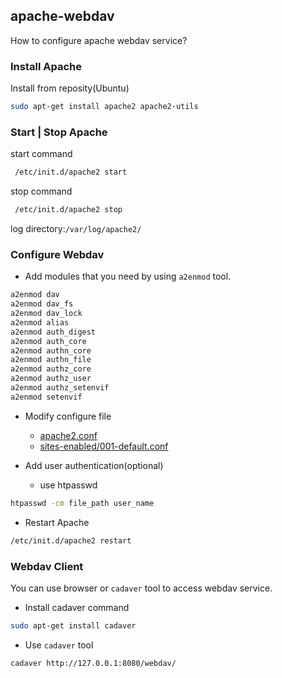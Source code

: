 ## apache-webdav

How to configure apache webdav service?

### Install Apache 

Install from reposity(Ubuntu)

```bash
sudo apt-get install apache2 apache2-utils
```

### Start | Stop Apache

start command

```bash
 /etc/init.d/apache2 start
```

stop command

```bash
 /etc/init.d/apache2 stop
```

log directory:```/var/log/apache2/```

### Configure Webdav
* Add modules that you need by using ```a2enmod``` tool.
```bash
a2enmod dav
a2enmod dav_fs
a2enmod dav_lock
a2enmod alias
a2enmod auth_digest
a2enmod auth_core
a2enmod authn_core
a2enmod authn_file
a2enmod authz_core
a2enmod authz_user
a2enmod authz_setenvif
a2enmod setenvif
```

* Modify configure file
	* [apache2.conf](apache2.conf)
	* [sites-enabled/001-default.conf](sites-enabled/001-default.conf)

* Add user authentication(optional)
	* use htpasswd
```bash
htpasswd -cm file_path user_name
```

* Restart Apache
```bash
/etc/init.d/apache2 restart
```

### Webdav Client

You can use browser or ```cadaver``` tool to access webdav service.

* Install cadaver command
```bash
sudo apt-get install cadaver
```

* Use ```cadaver``` tool
```bash
cadaver http://127.0.0.1:8080/webdav/
```


